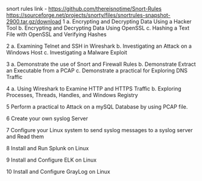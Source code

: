 snort rules link - https://github.com/thereisnotime/Snort-Rules
https://sourceforge.net/projects/snorty/files/snortrules-snapshot-2900.tar.gz/download
1 a. Encrypting and Decrypting Data Using a Hacker Tool
b. Encrypting and Decrypting Data Using OpenSSL
c. Hashing a Text File with OpenSSL and Verifying Hashes

2 a. Examining Telnet and SSH in Wireshark
b. Investigating an Attack on a Windows Host
c. Investigating a Malware Exploit

3 a. Demonstrate the use of Snort and Firewall Rules
b. Demonstrate Extract an Executable from a PCAP
c. Demonstrate a practical for Exploring DNS Traffic

4 a. Using Wireshark to Examine HTTP and HTTPS Traffic
b. Exploring Processes, Threads, Handles, and Windows Registry


5 Perform a practical to Attack on a mySQL Database by using PCAP
file.

6 Create your own syslog Server 

7 Configure your Linux system to send syslog messages to a syslog server
and Read them

8 Install and Run Splunk on Linux

9 Install and Configure ELK on Linux 

10 Install and Configure GrayLog on Linux 
